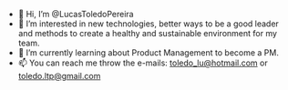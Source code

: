 - 👋  Hi, I’m @LucasToledoPereira
- 👀  I’m interested in new technologies, better ways to be a good leader and methods to create a healthy and sustainable environment for my team.
- 🌱  I’m currently learning about Product Management to become a PM.
- 📫  You can reach me throw the e-mails: toledo_lu@hotmail.com or toledo.ltp@gmail.com

<!---
LucasToledoPereira/LucasToledoPereira is a ✨ special ✨ repository because its `README.md` (this file) appears on your GitHub profile.
You can click the Preview link to take a look at your changes.
--->
